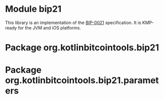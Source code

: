 # Module bip21

This library is an implementation of the [BIP-0021](https://github.com/bitcoin/bips/blob/master/bip-0021.mediawiki) specification. It is KMP-ready for the JVM and iOS platforms.

# Package org.kotlinbitcointools.bip21

# Package org.kotlinbitcointools.bip21.parameters
